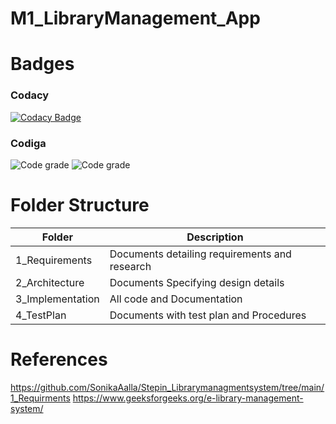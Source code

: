 # M1_LibraryManagement_App

# Badges

### Codacy
[![Codacy Badge](https://app.codacy.com/project/badge/Grade/a1b44e5844004d44ad743df41caf240c)](https://www.codacy.com/gh/FazalulrehmanBelwadi/M1_LibraryManagement_App/dashboard?utm_source=github.com&amp;utm_medium=referral&amp;utm_content=FazalulrehmanBelwadi/M1_LibraryManagement_App&amp;utm_campaign=Badge_Grade)

### Codiga
![Code grade](https://api.codiga.io/project/31034/score/svg)
![Code grade](https://api.codiga.io/project/31034/status/svg)


# Folder Structure

|Folder|Description |
|---- |----|
|1_Requirements |Documents detailing requirements and research |
|2_Architecture |Documents Specifying design details |
|3_Implementation |All code and Documentation |
|4_TestPlan |Documents with test plan and Procedures |

# References
https://github.com/SonikaAalla/Stepin_Librarymanagmentsystem/tree/main/1_Requirments
https://www.geeksforgeeks.org/e-library-management-system/
